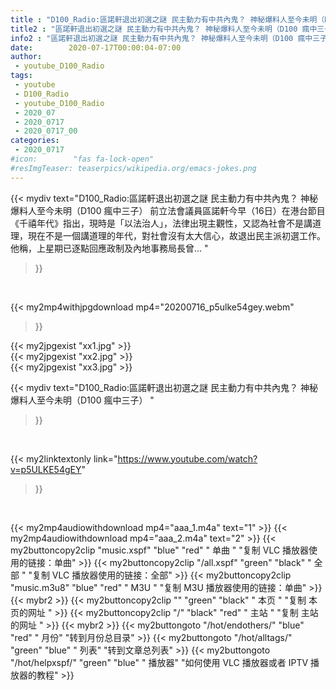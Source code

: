 ```yaml
---
title : "D100_Radio:區諾軒退出初選之謎 民主動力有中共內鬼？ 神秘爆料人至今未明（D100 瘋中三子） "
title2 : "區諾軒退出初選之謎 民主動力有中共內鬼？ 神秘爆料人至今未明（D100 瘋中三子） "
info2 : "區諾軒退出初選之謎 民主動力有中共內鬼？ 神秘爆料人至今未明（D100 瘋中三子） 前立法會議員區諾軒今早（16日）在港台節目《千禧年代》指出，現時是「以法治人」，法律出現主觀性，又認為社會不是講道理，現在不是一個講道理的年代，對社會沒有太大信心，故退出民主派初選工作。 他稱，上星期已逐點回應政制及內地事務局長曾... "
date:        2020-07-17T00:00:04-07:00
author:
 - youtube_D100_Radio
tags:
 - youtube
 - D100_Radio
 - youtube_D100_Radio
 - 2020_07
 - 2020_0717
 - 2020_0717_00
categories:
 - 2020_0717
#icon:        "fas fa-lock-open"
#resImgTeaser: teaserpics/wikipedia.org/emacs-jokes.png
---
```


{{< mydiv text="D100_Radio:區諾軒退出初選之謎 民主動力有中共內鬼？ 神秘爆料人至今未明（D100 瘋中三子） 前立法會議員區諾軒今早（16日）在港台節目《千禧年代》指出，現時是「以法治人」，法律出現主觀性，又認為社會不是講道理，現在不是一個講道理的年代，對社會沒有太大信心，故退出民主派初選工作。 他稱，上星期已逐點回應政制及內地事務局長曾... "
>}}
<br>


{{< my2mp4withjpgdownload mp4="20200716_p5ulke54gey.webm"
>}}

{{< my2jpgexist "xx1.jpg" >}}<br>
{{< my2jpgexist "xx2.jpg" >}}<br>
{{< my2jpgexist "xx3.jpg" >}}<br>



{{< mydiv text="D100_Radio:區諾軒退出初選之謎 民主動力有中共內鬼？ 神秘爆料人至今未明（D100 瘋中三子） "
>}}
<br>

{{< my2linktextonly link="https://www.youtube.com/watch?v=p5ULKE54gEY"
>}}


<br>

{{< my2mp4audiowithdownload mp4="aaa_1.m4a"    text="1" >}}
{{< my2mp4audiowithdownload mp4="aaa_2.m4a"    text="2" >}}
{{< my2buttoncopy2clip "music.xspf"        "blue"   "red"    " 单曲 "  "复制 VLC 播放器使用的链接：单曲" >}} {{< my2buttoncopy2clip "/all.xspf"         "green"  "black"  " 全部 "  "复制 VLC 播放器使用的链接：全部" >}} {{< my2buttoncopy2clip "music.m3u8"        "blue"   "red"    " M3U  "    "复制 M3U 播放器使用的链接：单曲" >}} {{< mybr2 >}} {{< my2buttoncopy2clip ""                  "green"  "black"  " 本页 "    "复制 本页的网址 " >}} {{< my2buttoncopy2clip "/"                 "black"  "red"    " 主站 "    "复制 主站的网址 " >}} {{< mybr2 >}} {{< my2buttongoto      "/hot/endothers/"   "blue"   "red"    " 月份"   "转到月份总目录" >}} {{< my2buttongoto      "/hot/alltags/"     "green"  "blue"   " 列表"   "转到文章总列表" >}} {{< my2buttongoto      "/hot/helpxspf/"    "green"  "blue"   " 播放器" "如何使用 VLC 播放器或者 IPTV 播放器的教程" >}} 
